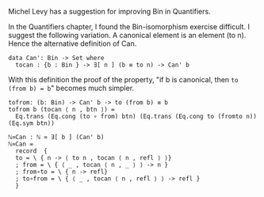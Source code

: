 Michel Levy has a suggestion for improving Bin in Quantifiers.

In the Quantifiers chapter, I found the Bin-isomorphism exercise
difficult. I suggest the following variation. A canonical element is an
element (to n). Hence the alternative definition of Can.

```
data Can': Bin -> Set where
  tocan : {b : Bin } -> ∃[ n ] (b ≡ to n) -> Can' b
```

With this definition the proof of the property, "if b is canonical, then
`to (from b) = b`" becomes much simpler.
```
tofrom: (b: Bin) -> Can' b -> to (from b) ≡ b
tofrom b (tocan ⟨ n , btn ⟩) =
  Eq.trans (Eq.cong (to ∘ from) btn) (Eq.trans (Eq.cong to (fromto n)) (Eq.sym btn))

ℕ≃Can : ℕ ≃ ∃[ b ] (Can' b)
ℕ≃Can =
  record  {
  to = \ { n -> ⟨ to n , tocan ⟨ n , refl ⟩ ⟩}
  ; from = \ { ⟨ _ , tocan ⟨ n , _ ⟩ ⟩ -> n }
  ; from∘to = \ { n -> refl}
  ; to∘from = \ { ⟨ _ , tocan ⟨ n , refl ⟩ ⟩ -> refl }
  }
```

